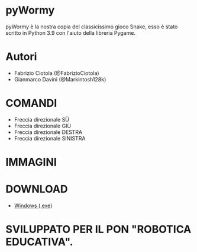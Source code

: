 # pyWormy
 pyWormy è la nostra copia del classicissimo gioco Snake, esso è stato scritto in Python 3.9 con l'aiuto della libreria Pygame.

# Autori
* Fabrizio Ciotola (@FabrizioCiotola)
* Gianmarco Davini (@Markintosh128k)

# COMANDI
* Freccia direzionale SÙ
* Freccia direzionale GIÙ
* Freccia direzionale DESTRA
* Freccia direzionale SINISTRA

# IMMAGINI

# DOWNLOAD
* [Windows (.exe)](https://drive.google.com/file/d/1XfS4rO199qKMg4E-Ht-gxpYWk1w5YtbZ/view?usp=sharing)










# SVILUPPATO PER IL PON "ROBOTICA EDUCATIVA".
